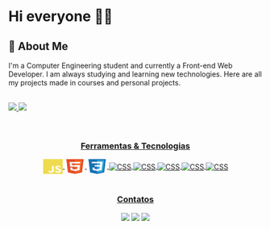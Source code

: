 # Hi everyone 🖖🏻

## 🚀 About Me

I'm a Computer Engineering student and currently a Front-end Web Developer. I am always studying and learning new technologies. Here are all my projects made in courses and personal projects.
<br>
</h4>
<br>
<!--<img src="" width="30%" height="30%" align="right">-->
<div>
<a href="https://github.com/HenriqueMarts">
<img height="155em" src="https://github-readme-stats.vercel.app/api?username=HenriqueMarts&show_icons=true&theme=dark&include_all_commits=true&count_private=true"/>
<img height="155em" src="https://github-readme-stats.vercel.app/api/top-langs/?username=HenriqueMarts&layout=compact&langs_count=7&theme=dark"/>
</div>
<br>
<div  align="center"> 
  <div style="display: inline_block"><br>
  <h3>Ferramentas & Tecnologias</h3>
  <img align="center" alt="Rafa-Js" height="30" width="40" src="https://raw.githubusercontent.com/devicons/devicon/master/icons/javascript/javascript-plain.svg">
  <img align="center" alt="HTML" height="30" width="40" src="https://raw.githubusercontent.com/devicons/devicon/master/icons/html5/html5-original.svg">
  <img align="center" alt="CSS" height="30" width="40" src="https://raw.githubusercontent.com/devicons/devicon/master/icons/css3/css3-original.svg">
  <img align="center" alt="CSS" height="30" width="40" src="https://icongr.am/devicon/git-original.svg?size=102&color=currentColor">
  <img align="center" alt="CSS" height="30" width="40" src="https://icongr.am/devicon/nodejs-original.svg?size=102&color=currentColor">
  <img align="center" alt="CSS" height="30" width="40" src="https://icongr.am/devicon/react-original.svg?size=102&color=currentColor">
  <img align="center" alt="CSS" height="30" width="40" src="https://icongr.am/devicon/typescript-original.svg?size=102&color=currentColor">
  <img align="center" alt="CSS" height="30" width="40" src="https://icongr.am/devicon/mysql-original-wordmark.svg?size=102&color=currentColor">
</div>
 <br>
  <div align="center">
  <h3>Contatos</h3>
  <a href="https://www.linkedin.com/in/henrique-marts-21992a163/" target="_blank"><img src="https://img.shields.io/badge/-LinkedIn-%230077B5?style=for-the-badge&logo=linkedin&logoColor=white" target="_blank"></a> 
  <a href="https://discord.gg/Fnv7rWyH" target="_blank"><img src="https://img.shields.io/badge/Discord-7289DA?style=for-the-badge&logo=discord&logoColor=white"target="_blank"></a>
<a href = "mailto:henrique.engenharia.ele@gmail.com"><img src="https://img.shields.io/badge/Gmail-D14836?style=for-the-badge&logo=gmail&logoColor=white" target="_blank"></a>
</div>
  <br>
  <br>
  <div align="center">

